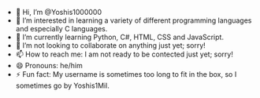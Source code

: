 - 👋 Hi, I’m @Yoshis1000000
- 👀 I’m interested in learning a variety of different programming languages and especially C languages.
- 🌱 I’m currently learning Python, C#, HTML, CSS and JavaScript.
- 💞️ I’m not looking to collaborate on anything just yet; sorry!
- 📫 How to reach me: I am not ready to be contected just yet; sorry!
- 😄 Pronouns: he/him
- ⚡ Fun fact: My username is sometimes too long to fit in the box, so I sometimes go by Yoshis1Mil.

<!---
Yoshis1000000/Yoshis1000000 is a ✨ special ✨ repository because its `README.md` (this file) appears on your GitHub profile.
You can click the Preview link to take a look at your changes.
--->
